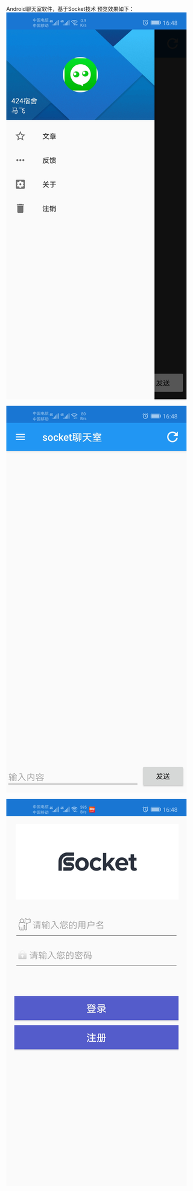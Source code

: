Android聊天室软件，基于Socket技术
预览效果如下：
![Image text](https://github.com/Ellis1234/SocketChat/blob/master/QQ%E5%9B%BE%E7%89%8720200428164852.jpg)

![Image text](https://github.com/Ellis1234/SocketChat/blob/master/QQ%E5%9B%BE%E7%89%8720200428164859.jpg)

![Image text](https://github.com/Ellis1234/SocketChat/blob/master/QQ%E5%9B%BE%E7%89%8720200428164903.jpg)
